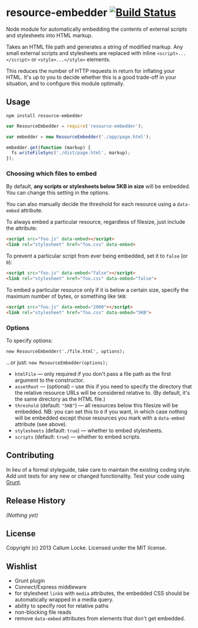 # resource-embedder [![Build Status](https://secure.travis-ci.org/callumlocke/resource-embedder.png?branch=master)](http://travis-ci.org/callumlocke/resource-embedder)

Node module for automatically embedding the contents of external scripts and stylesheets into HTML markup.

Takes an HTML file path and generates a string of modified markup. Any small external scripts and stylesheets are replaced with inline `<script>...</script>` or `<style>...</style>` elements.

This reduces the number of HTTP requests in return for inflating your HTML. It's up to you to decide whether this is a good trade-off in your situation, and to configure this module optimally.


## Usage

    npm install resource-embedder

```javascript
var ResourceEmbedder = require('resource-embedder');

var embedder = new ResourceEmbedder('./app/page.html');

embedder.get(function (markup) {
  fs.writeFileSync('./dist/page.html', markup);
});
```

### Choosing which files to embed

By default, **any scripts or stylesheets below 5KB in size** will be embedded. You can change this setting in the options.

You can also manually decide the threshold for each resource using a `data-embed` attribute.

To always embed a particular resource, regardless of filesize, just include the attribute:

```html
<script src="foo.js" data-embed></script>
<link rel="stylesheet" href="foo.css" data-embed>
```

To prevent a particular script from ever being embedded, set it to `false` (or `0`):

```html
<script src="foo.js" data-embed="false"></script>
<link rel="stylesheet" href="foo.css" data-embed="false">
```

To embed a particular resource only if it is below a certain size, specify the maximum number of bytes, or something like `5KB`:

```html
<script src="foo.js" data-embed="2000"></script>
<link rel="stylesheet" href="foo.css" data-embed="5KB">
```

### Options

To specify options:

`new ResourceEmbedder('./file.html', options);`

...or just: `new ResourceEmbedder(options);`

* `htmlFile` — only required if you don't pass a file path as the first argument to the constructor.
* `assetRoot` — (optional) – use this if you need to specify the directory that the relative resource URLs will be considered relative to. (By default, it's the same directory as the HTML file.)
* `threshold` (default: `"5KB"`) — all resources below this filesize will be embedded. NB: you can set this to `0` if you want, in which case nothing will be embedded except those resources you mark with a `data-embed` attribute (see above).
* `stylesheets` (default: `true`) — whether to embed stylesheets.
* `scripts` (default: `true`) — whether to embed scripts.


## Contributing
In lieu of a formal styleguide, take care to maintain the existing coding style. Add unit tests for any new or changed functionality. Test your code using [Grunt](http://gruntjs.com/).


## Release History
_(Nothing yet)_


## License
Copyright (c) 2013 Callum Locke. Licensed under the MIT license.


## Wishlist

* Grunt plugin
* Connect/Express middleware
* for stylesheet `link`s with `media` attributes, the embedded CSS should be automatically wrapped in a media query.
* ability to specify root for relative paths
* non-blocking file reads
* remove `data-embed` attributes from elements that don't get embedded.
